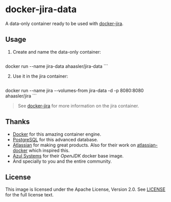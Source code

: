 # docker-jira-data

A data-only container ready to be used with [docker-jira](https://github.com/ahaasler/docker-jira "docker-jira repo").

## Usage

1. Create and name the data-only container:

	```bash
docker run --name jira-data ahaasler/jira-data
	```

2. Use it in the jira container:

	```bash
docker run --name jira --volumes-from jira-data -d -p 8080:8080 ahaasler/jira
	```

> See [docker-jira](https://github.com/ahaasler/docker-jira "docker-jira repo") for more information on the jira container.

## Thanks

* [Docker](https://www.docker.com/ "Docker") for this amazing container engine.
* [PostgreSQL](http://www.postgresql.org/) for this advanced database.
* [Atlassian](https://www.atlassian.com/ "Atlassian") for making great products. Also for their work on [atlassian-docker](https://bitbucket.org/atlassianlabs/atlassian-docker "atlassian-docker repo") which inspired this.
* [Azul Systems](http://www.azulsystems.com/ "Azul Systems") for their *OpenJDK* docker base image.
* And specially to you and the entire community.

## License

This image is licensed under the Apache License, Version 2.0. See [LICENSE](LICENSE) for the full license text.
